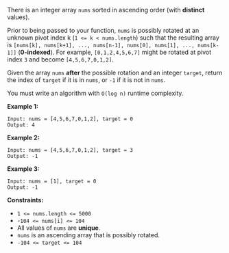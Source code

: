 There is an integer array `nums` sorted in ascending order (with __distinct__ values).

Prior to being passed to your function, `nums` is possibly rotated at an unknown pivot index k (`1 <= k < nums.length`) such that the resulting array is `[nums[k], nums[k+1], ..., nums[n-1], nums[0], nums[1], ..., nums[k-1]]` (__0-indexed__). For example, `[0,1,2,4,5,6,7]` might be rotated at pivot index `3` and become `[4,5,6,7,0,1,2]`.

Given the array `nums` __after__ the possible rotation and an integer `target`, return the index of `target` if it is in `nums`, or `-1` if it is not in `nums`.

You must write an algorithm with `O(log n)` runtime complexity.

 
__Example 1:__
```
Input: nums = [4,5,6,7,0,1,2], target = 0
Output: 4
```

__Example 2:__
```
Input: nums = [4,5,6,7,0,1,2], target = 3
Output: -1
```

__Example 3:__
```
Input: nums = [1], target = 0
Output: -1
``` 

__Constraints:__

* `1 <= nums.length <= 5000`
* -`104 <= nums[i] <= 104`
* All values of `nums` are __unique__.
* `nums` is an ascending array that is possibly rotated.
* `-104 <= target <= 104`